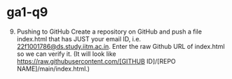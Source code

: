 # ga1-q9
9. Pushing to GitHub Create a repository on GitHub and push a file index.html that has JUST your email ID, i.e. 22f1001786@ds.study.iitm.ac.in.  Enter the raw Github URL of index.html so we can verify it. (It will look like https://raw.githubusercontent.com/[GITHUB ID]/[REPO NAME]/main/index.html.)
